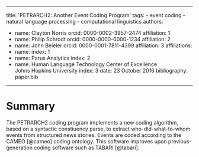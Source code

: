   ---
  title: 'PETRARCH2: Another Event Coding Program'
  tags:
    - event coding
    - natural language processing
    - computational linguistics
  authors:
   - name: Clayton Norris
     orcid: 0000-0002-3957-2474
     affiliation: 1
   - name: Philip Schrodt
     orcid: 0000-0000-0000-1234
     affiliation: 2
   - name: John Beieler
     orcid: 0000-0001-7811-4399
     affiliation: 3
  affiliations:
   - name: 
     index: 1
   - name: Parus Analytics
     index: 2
   - name: Human Language Technology Center of Excellence<br />Johns Hopkins University
     index: 3
  date: 23 October 2016
  bibliography: paper.bib
  ---

  # Summary

  The PETRARCH2 coding program implements a new coding algorithm, based on a
  syntactic constiuency parse, to extract who-did-what-to-whom events from
  structured news stories. Events are coded according to the CAMEO [@cameo] coding
  ontology. This software improves upon previous-generation coding software
  such as TABARI [@tabari].
